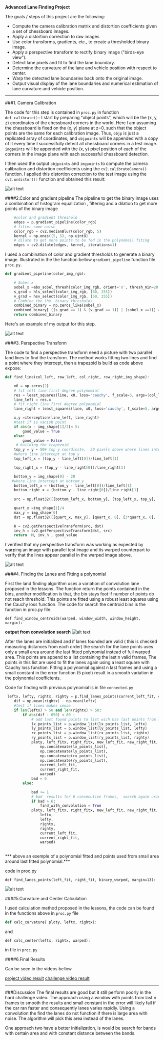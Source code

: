 

**Advanced Lane Finding Project**

The goals / steps of this project are the following:

* Compute the camera calibration matrix and distortion coefficients given a set of chessboard images.
* Apply a distortion correction to raw images.
* Use color transforms, gradients, etc., to create a thresholded binary image.
* Apply a perspective transform to rectify binary image ("birds-eye view").
* Detect lane pixels and fit to find the lane boundary.
* Determine the curvature of the lane and vehicle position with respect to center.
* Warp the detected lane boundaries back onto the original image.
* Output visual display of the lane boundaries and numerical estimation of lane curvature and vehicle position.

[//]: # (Image References)

[image1]: ./examples/undistort_output.png "Undistorted"
[image2]: ./output/calib_output.png "Road Transformed"
[image3]: ./output_images/pipeline.png "Binary Example"
[image4]: ./output_images/parallel.png "Warp Example"
[image5]: ./output_images/convolution_find.png " Convolution Search"
[image6]: ./output_images/poly_and_points.png "fitting a Poly"
[video1]: ./project_video.mp4 "Video"


---




###1. Camera Calibration



The code for this step is contained  in `proc.py` in function   
`
def calibrate():
`
I start by preparing "object points", which will be the (x, y, z) coordinates of the chessboard corners in the world. Here I am assuming the chessboard is fixed on the (x, y) plane at z=0, such that the object points are the same for each calibration image.  Thus, `objp` is just a replicated array of coordinates, and `objpoints` will be appended with a copy of it every time I successfully detect all chessboard corners in a test image.  `imgpoints` will be appended with the (x, y) pixel position of each of the corners in the image plane with each successful chessboard detection.  

I then used the output `objpoints` and `imgpoints` to compute the camera calibration and distortion coefficients using the `cv2.calibrateCamera()` function.  I applied this distortion correction to the test image using the `cv2.undistort()` function and obtained this result: 

![alt text][image1]


####2.Color and gradient pipeline
The pipeline to get the binary image uses a combination of histogram equalization , filtering and a dilation to get more points of the binary image

```python 
    #color and gradient threshold
    edges = p.gradient_pipeline(color_rgb)
    # filter some noise
    color_rgb = cv2.medianBlur(color_rgb, 5)
    kernel = np.ones((5, 5), np.uint8)
    # dilate to get more points to be fed in the polynomail fiting
    edges = cv2.dilate(edges, kernel, iterations=1)
```
I used a combination of color and gradient thresholds to generate a binary image. Illustrated in the  the function bellow
 `gradient_pipeline` function  file `proc.py`.  

```python
def gradient_pipeline(color_img_rgb):

    # Sobel x
    sobel_x =abs_sobel_thresh(color_img_rgb, orient='x', thresh_min=20, thresh_max=100)
    s_grad = hls_select(color_img_rgb, (80, 255))
    v_grad = hsv_select(color_img_rgb, (50, 255))
    # Combine the the  binary thresholds
    combined_binary = np.zeros_like(sobel_x)
    combined_binary[ ((s_grad == 1) & (v_grad == 1)) | (sobel_x ==1)] = 1
    return combined_binary
```


Here's an example of my output for this step.

![alt text][image3]

####3. Perspective Transform

The code to find a perspective transform need a picture with two parallel land lines to find the transform. The method works fitting two lines and find a point where they intercept, then a trapezoid is build as code above expose:  

```python
def find_line(col_left, row_left, col_right, row_right,img_shape):

    x0 = np.zeros(2)
    # fit left line first degree polynomial
    res = least_squares(line, x0, loss='cauchy', f_scale=5, args=(col_left, row_left))
    line_left = res.x
    # fit right line first degree polynomial
    line_right = least_squares(line, x0, loss='cauchy', f_scale=5, args=(col_right, row_right)).x

    x,y =iterception(line_left, line_right)
    #test if is vanish point
    if abs(x - img_shape[1]/2)< 5:
        good_value = True
    else:
        good_value = False
     # building the trapezoid   
    top_y = y + 50# top y coordinate,  50 pixels above where lines intercept
    #where line intercept at top_y
    top_left_x = (top_y - line_left[0])/line_left[1]

    top_right_x = (top_y - line_right[0])/line_right[1]

    bottom_y = img_shape[0] - 20
   #where line intercept at bottom_y
    bottom_left_x = (bottom_y - line_left[0])/line_left[1]
    bottom_right_x = (bottom_y - line_right[0])/line_right[1]
    
    src = np.float32([[bottom_left_x, bottom_y], [top_left_x, top_y], [top_right_x, top_y], [bottom_right_x,bottom_y]])

    quart_x =img_shape[1]/4
    max_y = img_shape[0]
    dst = np.float32([[quart_x, max_y], [quart_x, 0], [3*quart_x, 0], [3*quart_x, max_y]])

    H = cv2.getPerspectiveTransform(src, dst)
    inv_h = cv2.getPerspectiveTransform(dst, src)
    return  H, inv_h , good_value
```

I verified that my perspective transform was working as expected by warping an image with parallel test image and its warped counterpart to verify that the lines appear parallel in the warped image above.

![alt text][image4]

####4. Finding the Lanes and Fitting a polynomial

First the land finding algorithm uses a variation of convolution lane proposed in the lessons. The function return the points contained in the bins, another modification is that, the bin stays foot if number of points do not reach threshold. This points are fitted using a robust least squares using the Cauchy loss function.  The code for search the centroid bins is the function in proc.py file.
```
def find_window_centroids(warped, window_width, window_height, margin):
```

**output from convolution search**
![alt text][image5]


After the lanes are initialized and if lanes founded are  valid ( this is checked measuring  distances from each order) the search for the lane points uses only a small area around the last fitted polynomial instead of full warped area. This points are append to a list containing the last n  valid frames,  The points in this list are used to fit the lanes again using a least square with Cauchy loss function. Fitting a polynomial against n last frames and using a small constant in the error function (5 pixel) result in a smooth variation in the polynomial coefficients. 

Code for finding with previous polynomial is in file `connected.py`

```python
 leftx, lefty, rightx, righty = p.find_lanes_points(current_left_fit, current_right_fit, warped)
    dif = np.mean(rightx) - np.mean(leftx)
    #test if lines makes sense
    if len(leftx) > 50 and len(rightx) > 50:
        if abs(dif - 650) < 80 :
            # add last found points to list wich has last points from last n good frames
            lx_points_list = p.window_list(lx_points_list, leftx)
            ly_points_list = p.window_list(ly_points_list, lefty)
            rx_points_list = p.window_list(rx_points_list, rightx)
            ry_points_list = p.window_list(ry_points_list, righty)
            ploty, left_fitx, right_fitx, new_left_fit, new_right_fit, mad_l, mad_r, mean_l, mean_r = p.fit_lanes(
                np.concatenate(lx_points_list),
                np.concatenate(ly_points_list),
                np.concatenate(rx_points_list),
                np.concatenate(ry_points_list),
                current_left_fit,
                current_right_fit,
                warped)
            bad = 0
        else:

            bad += 1
            # bad  results for 6 consecutive frames,  search again using convolution
            if bad > 6:
                find_with_convolution = True
            ploty, left_fitx, right_fitx, new_left_fit, new_right_fit, mad_l, mad_r, mean_l, mean_r = p.fit_lanes(
                leftx,
                lefty,
                rightx,
                righty,
                current_left_fit,
                current_right_fit,
                warped)
            

```
*** above an exemple of a polynomial fitted and points used from small area around last fitted polynomial.***

code in proc.py
```
def find_lanes_points(left_fit, right_fit, binary_warped, margin=13):
```
![alt text][image6]


####5.Curvature and Center Calculation 

I used calculation method proposed in the lessons, the code can be found in the functions above in `proc.py` file
```python
def calc_curvature( ploty, leftx, rightx): 
```
and 
```
def calc_center(leftx, rightx, warped):
```  
in file in `proc.py`

####6.Final Results


Can be seen in the videos bellow

 [project video result](./project_output.avi)
 [challenge video result](./challenge_output.avi)

---

###Discussion
The final results are good but it still perform poorly in the hard challenge video.
The approach using a window  with points from last n frames to smooth 
the results and small constant in the error will likely fail if the car ran faster and consequently lanes varies rapidly. Using a convolution the find the lanes do not  function if there is large area with noise. The algorithm will pick this area instead of the lanes.

One approach two have a better initialization, is would be search for bands with certain area and with  constant distance between the bands.
